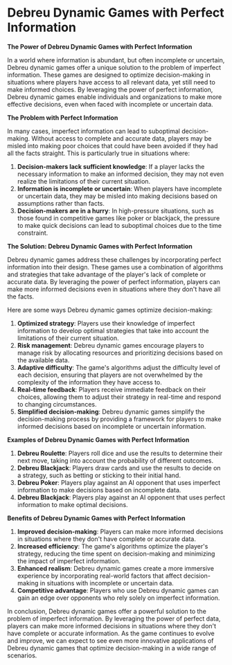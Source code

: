 # Debreu Dynamic Games with Perfect Information

**The Power of Debreu Dynamic Games with Perfect Information**

In a world where information is abundant, but often incomplete or uncertain, Debreu dynamic games offer a unique solution to the problem of imperfect information. These games are designed to optimize decision-making in situations where players have access to all relevant data, yet still need to make informed choices. By leveraging the power of perfect information, Debreu dynamic games enable individuals and organizations to make more effective decisions, even when faced with incomplete or uncertain data.

**The Problem with Perfect Information**

In many cases, imperfect information can lead to suboptimal decision-making. Without access to complete and accurate data, players may be misled into making poor choices that could have been avoided if they had all the facts straight. This is particularly true in situations where:

1. **Decision-makers lack sufficient knowledge**: If a player lacks the necessary information to make an informed decision, they may not even realize the limitations of their current situation.
2. **Information is incomplete or uncertain**: When players have incomplete or uncertain data, they may be misled into making decisions based on assumptions rather than facts.
3. **Decision-makers are in a hurry**: In high-pressure situations, such as those found in competitive games like poker or blackjack, the pressure to make quick decisions can lead to suboptimal choices due to the time constraint.

**The Solution: Debreu Dynamic Games with Perfect Information**

Debreu dynamic games address these challenges by incorporating perfect information into their design. These games use a combination of algorithms and strategies that take advantage of the player's lack of complete or accurate data. By leveraging the power of perfect information, players can make more informed decisions even in situations where they don't have all the facts.

Here are some ways Debreu dynamic games optimize decision-making:

1. **Optimized strategy**: Players use their knowledge of imperfect information to develop optimal strategies that take into account the limitations of their current situation.
2. **Risk management**: Debreu dynamic games encourage players to manage risk by allocating resources and prioritizing decisions based on the available data.
3. **Adaptive difficulty**: The game's algorithms adjust the difficulty level of each decision, ensuring that players are not overwhelmed by the complexity of the information they have access to.
4. **Real-time feedback**: Players receive immediate feedback on their choices, allowing them to adjust their strategy in real-time and respond to changing circumstances.
5. **Simplified decision-making**: Debreu dynamic games simplify the decision-making process by providing a framework for players to make informed decisions based on incomplete or uncertain information.

**Examples of Debreu Dynamic Games with Perfect Information**

1. **Debreu Roulette**: Players roll dice and use the results to determine their next move, taking into account the probability of different outcomes.
2. **Debreu Blackjack**: Players draw cards and use the results to decide on a strategy, such as betting or sticking to their initial hand.
3. **Debreu Poker**: Players play against an AI opponent that uses imperfect information to make decisions based on incomplete data.
4. **Debreu Blackjack**: Players play against an AI opponent that uses perfect information to make optimal decisions.

**Benefits of Debreu Dynamic Games with Perfect Information**

1. **Improved decision-making**: Players can make more informed decisions in situations where they don't have complete or accurate data.
2. **Increased efficiency**: The game's algorithms optimize the player's strategy, reducing the time spent on decision-making and minimizing the impact of imperfect information.
3. **Enhanced realism**: Debreu dynamic games create a more immersive experience by incorporating real-world factors that affect decision-making in situations with incomplete or uncertain data.
4. **Competitive advantage**: Players who use Debreu dynamic games can gain an edge over opponents who rely solely on imperfect information.

In conclusion, Debreu dynamic games offer a powerful solution to the problem of imperfect information. By leveraging the power of perfect data, players can make more informed decisions in situations where they don't have complete or accurate information. As the game continues to evolve and improve, we can expect to see even more innovative applications of Debreu dynamic games that optimize decision-making in a wide range of scenarios.
